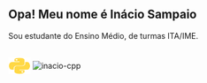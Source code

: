 ## Opa! Meu nome é Inácio Sampaio

Sou estudante do Ensino Médio, de turmas ITA/IME. 

<div style="display: inline_block"><br>
  <img align="center" alt="Rafa-py" height="30" width="40" src="https://raw.githubusercontent.com/devicons/devicon/master/icons/python/python-plain.svg">
  <img align="center" alt="inacio-cpp" height="30" width="40" src="https://raw.githubusercontent.com/devicons/devicon/master/icons/c++/c++-plain.svg">
</div>
